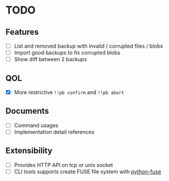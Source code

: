 # TODO

## Features

- [ ] List and removed backup with invalid / corrupted files / blobs
- [ ] Import good backups to fix corrupted blobs
- [ ] Show diff between 2 backups

## QOL

- [x] More restrictive `!!pb confirm` and `!!pb abort`

## Documents

- [ ] Command usages
- [ ] Implementation detail references

## Extensibility

- [ ] Provides HTTP API on tcp or unix socket
- [ ] CLI tools supports create FUSE file system with [python-fuse](https://github.com/libfuse/python-fuse)
